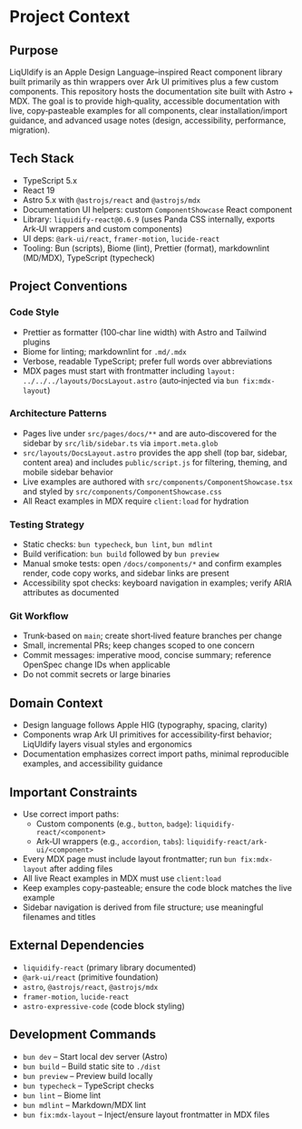 # Project Context

## Purpose

LiqUIdify is an Apple Design Language–inspired React component library built primarily as thin wrappers over Ark UI primitives plus a few custom components. This repository hosts the documentation site built with Astro + MDX. The goal is to provide high‑quality, accessible documentation with live, copy‑pasteable examples for all components, clear installation/import guidance, and advanced usage notes (design, accessibility, performance, migration).

## Tech Stack

- TypeScript 5.x
- React 19
- Astro 5.x with `@astrojs/react` and `@astrojs/mdx`
- Documentation UI helpers: custom `ComponentShowcase` React component
- Library: `liquidify-react@0.6.9` (uses Panda CSS internally, exports Ark‑UI wrappers and custom components)
- UI deps: `@ark-ui/react`, `framer-motion`, `lucide-react`
- Tooling: Bun (scripts), Biome (lint), Prettier (format), markdownlint (MD/MDX), TypeScript (typecheck)

## Project Conventions

### Code Style

- Prettier as formatter (100‑char line width) with Astro and Tailwind plugins
- Biome for linting; markdownlint for `.md/.mdx`
- Verbose, readable TypeScript; prefer full words over abbreviations
- MDX pages must start with frontmatter including `layout: ../../../layouts/DocsLayout.astro` (auto‑injected via `bun fix:mdx-layout`)

### Architecture Patterns

- Pages live under `src/pages/docs/**` and are auto‑discovered for the sidebar by `src/lib/sidebar.ts` via `import.meta.glob`
- `src/layouts/DocsLayout.astro` provides the app shell (top bar, sidebar, content area) and includes `public/script.js` for filtering, theming, and mobile sidebar behavior
- Live examples are authored with `src/components/ComponentShowcase.tsx` and styled by `src/components/ComponentShowcase.css`
- All React examples in MDX require `client:load` for hydration

### Testing Strategy

- Static checks: `bun typecheck`, `bun lint`, `bun mdlint`
- Build verification: `bun build` followed by `bun preview`
- Manual smoke tests: open `/docs/components/*` and confirm examples render, code copy works, and sidebar links are present
- Accessibility spot checks: keyboard navigation in examples; verify ARIA attributes as documented

### Git Workflow

- Trunk‑based on `main`; create short‑lived feature branches per change
- Small, incremental PRs; keep changes scoped to one concern
- Commit messages: imperative mood, concise summary; reference OpenSpec change IDs when applicable
- Do not commit secrets or large binaries

## Domain Context

- Design language follows Apple HIG (typography, spacing, clarity)
- Components wrap Ark UI primitives for accessibility‑first behavior; LiqUIdify layers visual styles and ergonomics
- Documentation emphasizes correct import paths, minimal reproducible examples, and accessibility guidance

## Important Constraints

- Use correct import paths:
  - Custom components (e.g., `button`, `badge`): `liquidify-react/<component>`
  - Ark‑UI wrappers (e.g., `accordion`, `tabs`): `liquidify-react/ark-ui/<component>`
- Every MDX page must include layout frontmatter; run `bun fix:mdx-layout` after adding files
- All live React examples in MDX must use `client:load`
- Keep examples copy‑pasteable; ensure the code block matches the live example
- Sidebar navigation is derived from file structure; use meaningful filenames and titles

## External Dependencies

- `liquidify-react` (primary library documented)
- `@ark-ui/react` (primitive foundation)
- `astro`, `@astrojs/react`, `@astrojs/mdx`
- `framer-motion`, `lucide-react`
- `astro-expressive-code` (code block styling)

## Development Commands

- `bun dev` – Start local dev server (Astro)
- `bun build` – Build static site to `./dist`
- `bun preview` – Preview build locally
- `bun typecheck` – TypeScript checks
- `bun lint` – Biome lint
- `bun mdlint` – Markdown/MDX lint
- `bun fix:mdx-layout` – Inject/ensure layout frontmatter in MDX files
